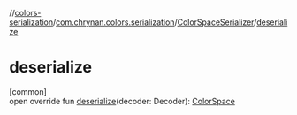 //[colors-serialization](../../../index.md)/[com.chrynan.colors.serialization](../index.md)/[ColorSpaceSerializer](index.md)/[deserialize](deserialize.md)

# deserialize

[common]\
open override fun [deserialize](deserialize.md)(decoder: Decoder): [ColorSpace](../../../../colors-core/colors-core/com.chrynan.colors.space/-color-space/index.md)

